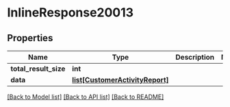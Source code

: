 # InlineResponse20013

## Properties
Name | Type | Description | Notes
------------ | ------------- | ------------- | -------------
**total_result_size** | **int** |  | 
**data** | [**list[CustomerActivityReport]**](CustomerActivityReport.md) |  | 

[[Back to Model list]](../README.md#documentation-for-models) [[Back to API list]](../README.md#documentation-for-api-endpoints) [[Back to README]](../README.md)


